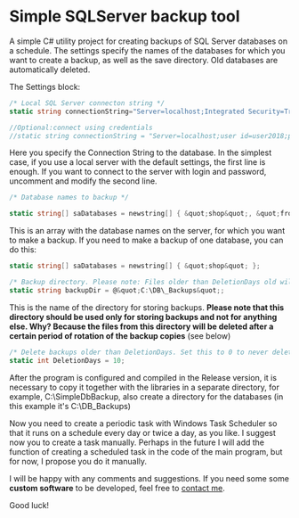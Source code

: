 # Simple SQLServer backup tool

A simple C# utility project for creating backups of SQL Server databases on a schedule. The settings specify the names of the databases for which you want to create a backup, as well as the save directory. Old databases are automatically deleted.

The Settings block:

```csharp
/* Local SQL Server connecton string */
static string connectionString="Server=localhost;Integrated Security=True";

//Optional:connect using credentials
//static string connectionString = "Server=localhost;user id=user2018;password=MYDBPASSWORD";
```
Here you specify the Connection String to the database. In the simplest case, if you use a local server with the default settings, the first line is enough. If you want to connect to the server with login and password, uncomment and modify the second line.
```csharp
/* Database names to backup */

static string[] saDatabases = newstring[] { &quot;shop&quot;, &quot;frontend&quot;, &quot;accounting&quot; };
```
This is an array with the database names on the server, for which you want to make a backup. If you need to make a backup of one database, you can do this:
```csharp
static string[] saDatabases = newstring[] { &quot;shop&quot; };
```

```csharp
/* Backup directory. Please note: Files older than DeletionDays old will be deleted automatically */
static string backupDir = @&quot;C:\DB\_Backups&quot;;
```


This is the name of the directory for storing backups. **Please note that this directory should be used only for storing backups and not for anything else. Why? Because the files from this directory will be deleted after a certain period of rotation of the backup copies** (see below)
```csharp
/* Delete backups older than DeletionDays. Set this to 0 to never delete backups */
static int DeletionDays = 10;
```

After the program is configured and compiled in the Release version, it is necessary to copy it together with the libraries in a separate directory, for example, C:\SimpleDbBackup, also create a directory for the databases (in this example it&#39;s C:\DB\_Backups)

Now you need to create a periodic task with Windows Task Scheduler so that it runs on a schedule every day or twice a day, as you like. I suggest now you to create a task manually. Perhaps in the future I will add the function of creating a scheduled task in the code of the main program, but for now, I propose you do it manually.

I will be happy with any comments and suggestions. If you need some some **custom software** to be developed, feel free to [contact me](https://iq.direct/contacts.html "Custom Software Development - IQ Direct").

Good luck!